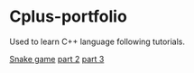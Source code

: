 # Cplus-portfolio

Used to learn C++ language following tutorials.

[Snake game](https://youtu.be/E_-lMZDi7Uw?si=iVPG_y1gGLoyCGIr)
[part 2](https://www.youtube.com/watch?v=W1e5wO7XR2w)
[part 3](https://www.youtube.com/watch?v=PSoLD9mVXTA)